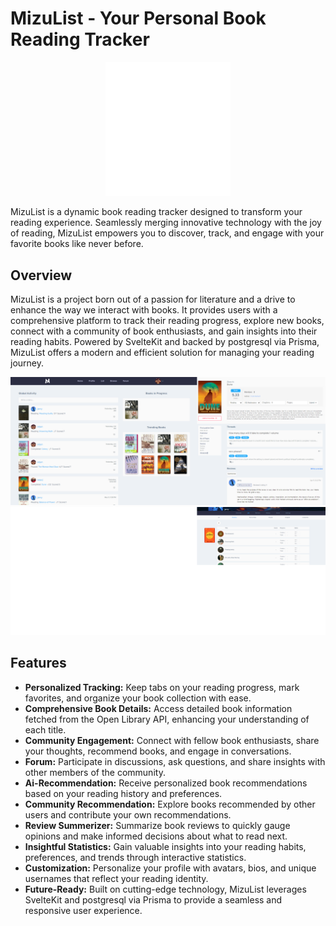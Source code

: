 # MizuList - Your Personal Book Reading Tracker

<p align="center">
  <img src="static\M.svg" alt="logo" width="200">
</p>

MizuList is a dynamic book reading tracker designed to transform your reading experience. Seamlessly merging innovative technology with the joy of reading, MizuList empowers you to discover, track, and engage with your favorite books like never before.

## Overview

MizuList is a project born out of a passion for literature and a drive to enhance the way we interact with books. It provides users with a comprehensive platform to track their reading progress, explore new books, connect with a community of book enthusiasts, and gain insights into their reading habits. Powered by SvelteKit and backed by postgresql via Prisma, MizuList offers a modern and efficient solution for managing your reading journey.

<img src=".github/readme-images/screen-1.png" alt="screen-1">
<img src=".github/readme-images/screen-2.png" alt="screen-2">

## Features

- **Personalized Tracking:** Keep tabs on your reading progress, mark favorites, and organize your book collection with ease.
- **Comprehensive Book Details:** Access detailed book information fetched from the Open Library API, enhancing your understanding of each title.
- **Community Engagement:** Connect with fellow book enthusiasts, share your thoughts, recommend books, and engage in conversations.
- **Forum:** Participate in discussions, ask questions, and share insights with other members of the community.
- **Ai-Recommendation:** Receive personalized book recommendations based on your reading history and preferences.
- **Community Recommendation:** Explore books recommended by other users and contribute your own recommendations.
- **Review Summerizer:** Summarize book reviews to quickly gauge opinions and make informed decisions about what to read next.
- **Insightful Statistics:** Gain valuable insights into your reading habits, preferences, and trends through interactive statistics.
- **Customization:** Personalize your profile with avatars, bios, and unique usernames that reflect your reading identity.
- **Future-Ready:** Built on cutting-edge technology, MizuList leverages SvelteKit and postgresql via Prisma to provide a seamless and responsive user experience.
